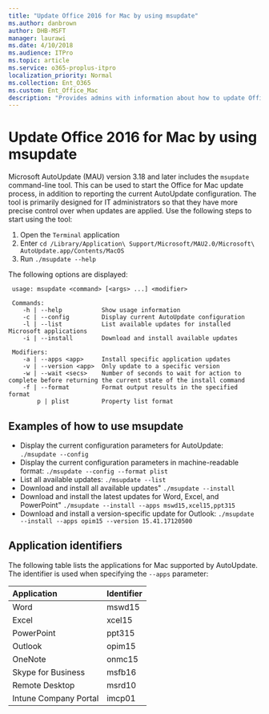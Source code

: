 ```yaml
---
title: "Update Office 2016 for Mac by using msupdate"
ms.author: danbrown
author: DHB-MSFT
manager: laurawi
ms.date: 4/10/2018
ms.audience: ITPro
ms.topic: article
ms.service: o365-proplus-itpro
localization_priority: Normal
ms.collection: Ent_O365
ms.custom: Ent_Office_Mac
description: "Provides admins with information about how to update Office 2016 for Mac from the command line by using msupdate"
---
```


# Update Office 2016 for Mac by using msupdate

Microsoft AutoUpdate (MAU) version 3.18 and later includes the `msupdate` command-line tool. This can be used to start the Office for Mac update process, in addition to reporting the current AutoUpdate configuration. The tool is primarily designed for IT administrators so that they have more precise control over when updates are applied. Use the following steps to start using the tool:
1. Open the `Terminal` application
2. Enter `cd /Library/Application\ Support/Microsoft/MAU2.0/Microsoft\ AutoUpdate.app/Contents/MacOS`
3. Run `./msupdate --help`

The following options are displayed:
```
 usage: msupdate <command> [<args> ...] <modifier> 

 Commands: 
    -h | --help           Show usage information 
    -c | --config         Display current AutoUpdate configuration 
    -l | --list           List available updates for installed Microsoft applications 
    -i | --install        Download and install available updates 

 Modifiers: 
    -a | --apps <app>     Install specific application updates 
    -v | --version <app>  Only update to a specific version 
    -w | --wait <secs>    Number of seconds to wait for action to complete before returning the current state of the install command 
    -f | --format         Format output results in the specified format 
        p | plist         Property list format
```

## Examples of how to use msupdate
- Display the current configuration parameters for AutoUpdate:
```./msupdate --config```
- Display the current configuration parameters in machine-readable format:
```./msupdate --config --format plist```
- List all available updates:
```./msupdate --list```
- Download and install all available updates"
```./msupdate --install```
- Download and install the latest updates for Word, Excel, and PowerPoint"
```./msupdate --install --apps mswd15,xcel15,ppt315```
- Download and install a version-specific update for Outlook:
```./msupdate --install --apps opim15 --version 15.41.17120500```

## Application identifiers
The following table lists the applications for Mac supported by AutoUpdate. The identifier is used when specifying the `--apps` parameter:

| Application           | Identifier |
|:----------------------|:-----------|
|Word           |mswd15      |
|Excel          |xcel15      |
|PowerPoint     |ppt315      |
|Outlook        |opim15      |
|OneNote        |onmc15      |
|Skype for Business | msfb16     |
|Remote Desktop         | msrd10     |
|Intune Company Portal  | imcp01     |
